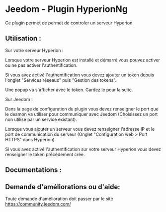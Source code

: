 # Jeedom - Plugin HyperionNg

Ce plugin permet de permet de controler un serveur Hyperion.

## Utilisation :

Sur votre serveur Hyperion :

Lorsque votre serveur Hyperion est installé et démarré vous pouvez activer ou ne pas activer l'authentification.

Si vous avez activé l'authentification vous devez ajouter un token depuis l'onglet "Services réseaux" puis "Gestion des tokens".

Une popup va s'afficher avec le token. Gardez le pour la suite.

Sur Jeedom :

Dans la page de configuration du plugin vous devez renseigner le port que le deamon va utiliser pour communiquer avec Jeedom (Choisissez un port non utilisé par un service existant).

Lorsque vous ajouter un serveur vous devez renseigner l'adresse IP et le port de communication du serveur (Onglet "Configuration web > Port HTTPS" dans Hyperion).

Si vous avez activé l'authentification sur votre serveur Hyperion vous devez renseigner le token précédement crée.

## Documentations :



## Demande d'améliorations ou d'aide:

Toute demande d'amélioration doit passer par le site https://community.jeedom.com/
